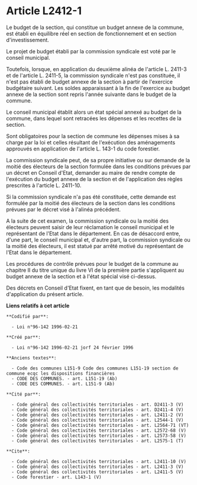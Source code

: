 # Article L2412-1

Le budget de la section, qui constitue un budget annexe de la commune, est établi en équilibre réel en section de
fonctionnement et en section d'investissement. 

Le projet de budget établi par la commission syndicale est voté par le conseil municipal. 

Toutefois, lorsque, en application du deuxième alinéa de l'article L. 2411-3 et de l'article L. 2411-5, la commission
syndicale n'est pas constituée, il n'est pas établi de budget annexe de la section à partir de l'exercice budgétaire suivant.
Les soldes apparaissant à la fin de l'exercice au budget annexe de la section sont repris l'année suivante dans le budget de
la commune. 

Le conseil municipal établit alors un état spécial annexé au budget de la commune, dans lequel sont retracées les dépenses et
les recettes de la section. 

Sont obligatoires pour la section de commune les dépenses mises à sa charge par la loi et celles résultant de l'exécution des
aménagements approuvés en application de l'article L. 143-1 du code forestier. 

La commission syndicale peut, de sa propre initiative ou sur demande de la moitié des électeurs de la section formulée dans
les conditions prévues par un décret en Conseil d'Etat, demander au maire de rendre compte de l'exécution du budget annexe de
la section et de l'application des règles prescrites à l'article L. 2411-10. 

Si la commission syndicale n'a pas été constituée, cette demande est formulée par la moitié des électeurs de la section dans
les conditions prévues par le décret visé à l'alinéa précédent.

A la suite de cet examen, la commission syndicale ou la moitié des électeurs peuvent saisir de leur réclamation le conseil
municipal et le représentant de l'Etat dans le département. En cas de désaccord entre, d'une part, le conseil municipal et,
d'autre part, la commission syndicale ou la moitié des électeurs, il est statué par arrêté motivé du représentant de l'Etat
dans le département. 

Les procédures de contrôle prévues pour le budget de la commune au chapitre II du titre unique du livre VI de la première
partie s'appliquent au budget annexe de la section et à l'état spécial visé ci-dessus. 

Des décrets en Conseil d'Etat fixent, en tant que de besoin, les modalités d'application du présent article.

**Liens relatifs à cet article**

	**Codifié par**:

	  - Loi n°96-142 1996-02-21

	**Créé par**:

	  - Loi n°96-142 1996-02-21 jorf 24 février 1996

	**Anciens textes**:

	  - Code des communes L151-9 Code des communes L151-19 section de commune ecqc les dispositions financières
	  - CODE DES COMMUNES. - art. L151-19 (Ab)
	  - CODE DES COMMUNES. - art. L151-9 (Ab)

	**Cité par**:

	  - Code général des collectivités territoriales - art. D2411-3 (V)
	  - Code général des collectivités territoriales - art. D2411-4 (V)
	  - Code général des collectivités territoriales - art. L2411-2 (V)
	  - Code général des collectivités territoriales - art. L2544-1 (V)
	  - Code général des collectivités territoriales - art. L2564-71 (VT)
	  - Code général des collectivités territoriales - art. L2572-68 (V)
	  - Code général des collectivités territoriales - art. L2573-58 (V)
	  - Code général des collectivités territoriales - art. L2575-1 (T)

	**Cite**:

	  - Code général des collectivités territoriales - art. L2411-10 (V)
	  - Code général des collectivités territoriales - art. L2411-3 (V)
	  - Code général des collectivités territoriales - art. L2411-5 (V)
	  - Code forestier - art. L143-1 (V)
